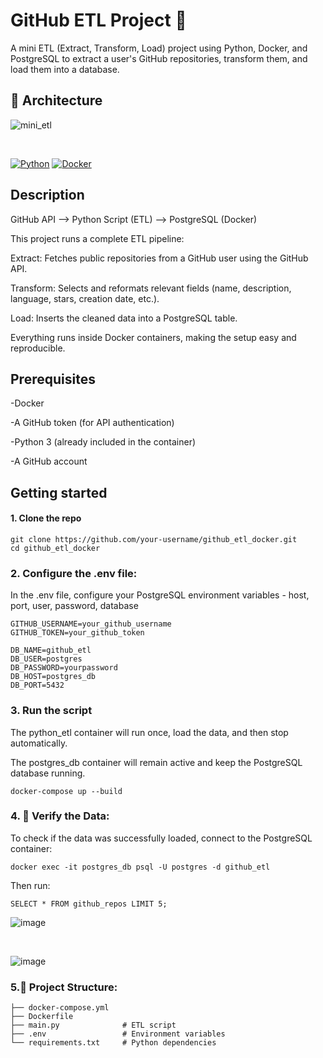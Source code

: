 # GitHub ETL Project 🚀


A mini ETL (Extract, Transform, Load) project using Python, Docker, and PostgreSQL to extract a user's GitHub repositories, transform them, and load them into a database.

## 🧱 Architecture

![mini_etl](https://github.com/user-attachments/assets/9ce0c249-ba1d-47b2-b5e7-d285bcca6877)

<br>

[![Python](https://img.shields.io/badge/Python-3776AB?style=for-the-badge&logo=python&logoColor=white)](https://www.python.org/)
[![Docker](https://img.shields.io/badge/Docker-2496ED?style=for-the-badge&logo=docker&logoColor=white)](https://www.docker.com/)



## Description

GitHub API --> Python Script (ETL) --> PostgreSQL (Docker)

This project runs a complete ETL pipeline:

Extract: Fetches public repositories from a GitHub user using the GitHub API.

Transform: Selects and reformats relevant fields (name, description, language, stars, creation date, etc.).

Load: Inserts the cleaned data into a PostgreSQL table.

Everything runs inside Docker containers, making the setup easy and reproducible.

## Prerequisites

-Docker

-A GitHub token (for API authentication)

-Python 3 (already included in the container)

-A GitHub account

## Getting started

#### 1. Clone the repo

```
git clone https://github.com/your-username/github_etl_docker.git
cd github_etl_docker
```

### 2. Configure the .env file:

In the .env file, configure your PostgreSQL environment variables - host, port, user, password, database

```
GITHUB_USERNAME=your_github_username
GITHUB_TOKEN=your_github_token

DB_NAME=github_etl
DB_USER=postgres
DB_PASSWORD=yourpassword
DB_HOST=postgres_db
DB_PORT=5432

```

### 3. Run the script
The python_etl container will run once, load the data, and then stop automatically.

The postgres_db container will remain active and keep the PostgreSQL database running.
```
docker-compose up --build
```

### 4. 🔎 Verify the Data:
To check if the data was successfully loaded, connect to the PostgreSQL container:
```
docker exec -it postgres_db psql -U postgres -d github_etl
```
Then run:
```
SELECT * FROM github_repos LIMIT 5;
```
![image](https://github.com/user-attachments/assets/37aebe08-188b-4e3f-914b-f682d8e82090)

<br>

![image](https://github.com/user-attachments/assets/0aefdd24-917b-45ca-be50-09c2afe6756f)



### 5.📁 Project Structure:
``` .
├── docker-compose.yml
├── Dockerfile
├── main.py              # ETL script
├── .env                 # Environment variables
└── requirements.txt     # Python dependencies
```
